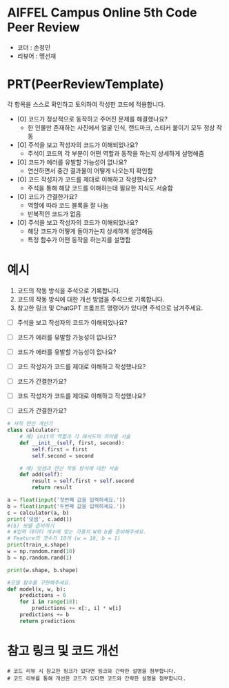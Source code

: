 # AIFFEL Campus Online 5th Code Peer Review
- 코더 : 손정민
- 리뷰어 : 맹선재


# PRT(PeerReviewTemplate) 
각 항목을 스스로 확인하고 토의하여 작성한 코드에 적용합니다.

- [O] 코드가 정상적으로 동작하고 주어진 문제를 해결했나요?
  - 한 인물만 존재하는 사진에서 얼굴 인식, 랜드마크, 스티커 붙이기 모두 정상 작동
- [O] 주석을 보고 작성자의 코드가 이해되었나요?
  - 주석이 코드의 각 부분이 어떤 역할과 동작을 하는지 상세하게 설명해줌
- [O] 코드가 에러를 유발할 가능성이 없나요?
  - 연산하면서 중간 결과물이 어떻게 나오는지 확인함
- [O] 코드 작성자가 코드를 제대로 이해하고 작성했나요?
  - 주석을 통해 해당 코드를 이해하는데 필요한 지식도 서술함
- [O] 코드가 간결한가요?
  - 역할에 따라 코드 블록을 잘 나눔
  - 반복적인 코드가 없음
- [O] 주석을 보고 작성자의 코드가 이해되었나요?
  - 해당 코드가 어떻게 돌아가는지 상세하게 설명해둠
  - 특정 함수가 어떤 동작을 하는지를 설명함

# 예시
1. 코드의 작동 방식을 주석으로 기록합니다.
2. 코드의 작동 방식에 대한 개선 방법을 주석으로 기록합니다.
3. 참고한 링크 및 ChatGPT 프롬프트 명령어가 있다면 주석으로 남겨주세요.
- [ ] 주석을 보고 작성자의 코드가 이해되었나요?
- [ ] 코드가 에러를 유발할 가능성이 없나요?
  > 

- [ ] 코드가 에러를 유발할 가능성이 없나요?

- [ ] 코드 작성자가 코드를 제대로 이해하고 작성했나요?

- [ ] 코드가 간결한가요?
- [ ] 코드 작성자가 코드를 제대로 이해하고 작성했나요?
  > 

- [ ] 코드가 간결한가요?
  > 


```python
# 사칙 연산 계산기
class calculator:
    # 예) init의 역할과 각 매서드의 의미를 서술
    def __init__(self, first, second):
        self.first = first
        self.second = second

    # 예) 덧셈과 연산 작동 방식에 대한 서술
    def add(self):
        result = self.first + self.second
        return result

a = float(input('첫번째 값을 입력하세요.')) 
b = float(input('두번째 값을 입력하세요.')) 
c = calculator(a, b)
print('덧셈', c.add()) 
#(5) 모델 준비하기
# #입력 데이터 개수에 맞는 가중치 W와 b를 준비해주세요.
# Feature의 갯수가 10개 (w = 10, b = 1)
print(train_x.shape) 
w = np.random.rand(10)
b = np.random.rand(1)

print(w.shape, b.shape)

#모델 함수를 구현해주세요.
def model(x, w, b):
    predictions = 0
    for i in range(10):
        predictions += x[:, i] * w[i]
    predictions += b
    return predictions
```



# 참고 링크 및 코드 개선
```
# 코드 리뷰 시 참고한 링크가 있다면 링크와 간략한 설명을 첨부합니다.
# 코드 리뷰를 통해 개선한 코드가 있다면 코드와 간략한 설명을 첨부합니다.
```

```python

```
